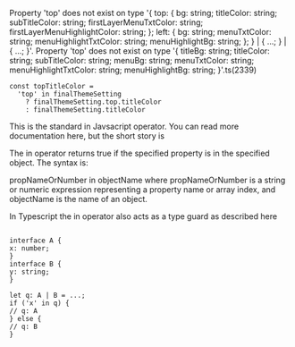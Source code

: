 Property 'top' does not exist on type '{ top: { bg: string; titleColor: string; subTitleColor: string; firstLayerMenuTxtColor: string; firstLayerMenuHighlightColor: string; }; left: { bg: string; menuTxtColor: string; menuHighlightTxtColor: string; menuHighlightBg: string; }; } | { ...; } | { ...; }'.
Property 'top' does not exist on type '{ titleBg: string; titleColor: string; subTitleColor: string; menuBg: string; menuTxtColor: string; menuHighlightTxtColor: string; menuHighlightBg: string; }'.ts(2339)

```tsx
const topTitleColor =
  'top' in finalThemeSetting
    ? finalThemeSetting.top.titleColor
    : finalThemeSetting.titleColor
```

This is the standard in Javsacript operator. You can read more documentation here, but the short story is

The in operator returns true if the specified property is in the specified object. The syntax is:

propNameOrNumber in objectName
where propNameOrNumber is a string or numeric expression representing a property name or array index, and objectName is the name of an object.

In Typescript the in operator also acts as a type guard as described here

```tsx

interface A {
x: number;
}
interface B {
y: string;
}

let q: A | B = ...;
if ('x' in q) {
// q: A
} else {
// q: B
}
```
